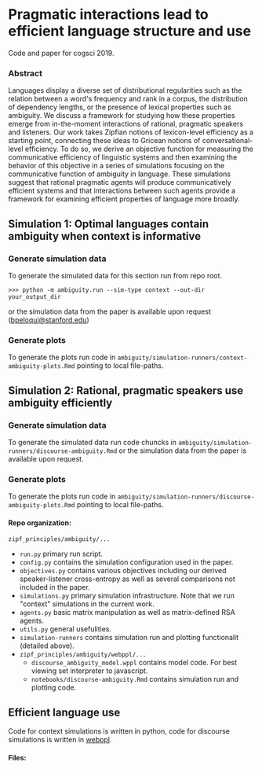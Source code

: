 # Pragmatic interactions lead to efficient language structure and use

Code and paper for cogsci 2019.

### Abstract

Languages display a diverse set of distributional regularities such as the relation between a word's frequency and rank in a corpus, the distribution of dependency lengths, or the presence of lexical properties such as ambiguity. We discuss a framework for studying how these properties emerge from in-the-moment interactions of rational, pragmatic speakers and listeners. Our work takes Zipfian notions of lexicon-level efficiency as a starting point, connecting these ideas to Gricean notions of conversational-level efficiency. To do so, we derive an objective function for measuring the communicative efficiency of linguistic systems and then examining the behavior of this objective in a series of simulations focusing on the communicative function of ambiguity in language. These simulations suggest that rational pragmatic agents will produce communicatively efficient systems and that interactions between such agents provide a framework for examining efficient properties of language more broadly.

## Simulation 1: Optimal languages contain ambiguity when context is informative


### Generate simulation data

To generate the simulated data for this section run from repo root.
```
>>> python -m ambiguity.run --sim-type context --out-dir your_output_dir
```
or the simulation data from the paper is available upon request (bpeloqui@stanford.edu)

### Generate plots

To generate the plots run code in `ambiguity/simulation-runners/context-ambiguity-plots.Rmd` pointing to local file-paths.


## Simulation 2: Rational, pragmatic speakers use ambiguity efficiently


### Generate simulation data

To generate the simulated data run code chuncks in `ambiguity/simulation-runners/discourse-ambiguity.Rmd` or the simulation data from the paper is available upon request.

### Generate plots

To generate the plots run code in `ambiguity/simulation-runners/discourse-ambiguity-plots.Rmd` pointing to local file-paths.


#### Repo organization:

`zipf_principles/ambiguity/...`

* `run.py` primary run script.
* `config.py` contains the simulation configuration used in the paper.
* `objectives.py` contains various objectives including our derived speaker-listener cross-entropy as well as several comparisons not included in the paper.
* `simulations.py` primary simulation infrastructure. Note that we run "context" simulations in the current work.
* `agents.py` basic matrix manipulation as well as matrix-defined RSA agents.
* `utils.py` general usefulities.
* `simulation-runners` contains simulation run and plotting functionalit (detailed above).
* `zipf_principles/ambiguity/webppl/...`
  * `discourse_ambiguity_model.wppl` contains model code. For best viewing set interpreter to javascript.
  * `notebooks/discourse-ambiguity.Rmd` contains simulation run and plotting code.

## Efficient language use

Code for context simulations is written in python, code for discourse simulations is written in [webppl](http://webppl.org/).

#### Files:


